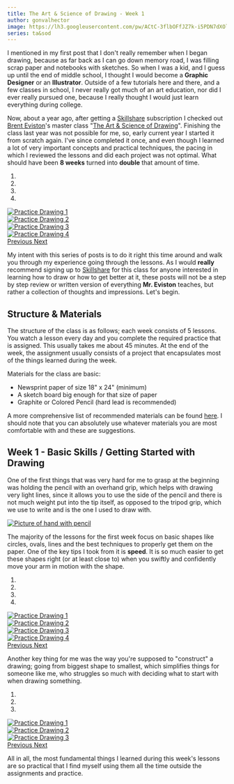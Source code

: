 ```yaml
---
title: The Art & Science of Drawing - Week 1
author: gonvalhector
image: https://lh3.googleusercontent.com/pw/ACtC-3flbOFfJZ7k-i5PDN7dXOl4HGJvoqfDPMJFw8p6uAb3OoPzVDwCQuLjmw5AzES32I1XwNzeE8g3hM4Hc1qM9DsaccEbcfBnq6xK2mv-iULSHDIPrHtj0WutiFfTDaInKgB95VzLKsd5VkEPfjUG-s6N=w1200-h630-no?authuser=0
series: ta&sod
---
```


I mentioned in my first post that I don't really remember when I began drawing, because as far back as I can go down memory road, I was filling scrap paper and notebooks with sketches.
So when I was a kid, and I guess up until the end of middle school, I thought I would become a **Graphic Designer** or an **Illustrator**. Outside of a few tutorials here and there, and a few classes in school, I never really got much of an art education, nor did I ever really pursued one, because I really thought I would just learn everything during college.

Now, about a year ago, after getting a [Skillshare](https://www.skillshare.com/) subscription I checked out [Brent Eviston](http://www.evolveyourart.com/)'s master class "[The Art & Science of Drawing](https://www.skillshare.com/user/artandscienceofdrawing)".
Finishing the class last year was not possible for me, so, early current year I started it from scratch again. I've since completed it once, and even though I learned a lot of very important concepts and practical techniques, the pacing in which I reviewed the lessons and did each project was not optimal. What should have been **8 weeks** turned into **double** that amount of time.


<div id="carousel1" class="carousel slide" data-ride="carousel">
    <ol class="carousel-indicators">
        <li data-target="#carousel1" data-slide-to="0" class="active"></li>
        <li data-target="#carousel1" data-slide-to="1"></li>
        <li data-target="#carousel1" data-slide-to="2"></li>
        <li data-target="#carousel1" data-slide-to="3"></li>
    </ol>
    <div class="carousel-inner">
        <div class="carousel-item active">
            <a href="https://lh3.googleusercontent.com/sIpb0W2S7q8jTZF-Bnu-0HJvnTNOf5uDpo_XzhA2e_3VwcsNdclwgQ3U3qEKzXXKA9x5IYeA9gBHNJucUhkwOHUsIrxkbJUixD1hEYlMggxWyq9fZUj_iDB45ltg9MpgOmWi9rEkTw=w1440"><picture>
                <source media="(min-width: 1920px)" srcset="https://lh3.googleusercontent.com/8Y8jgLfgD5jxylxI0Hp7lZFJgyp0ZS1mEst2zLq2BmDECZBgzNN9C0uQPGBJgI7_ef8lHpqeCF6BNlp_0_EFTzamYyqOZ0Tl_mtT7x4NIYkT2k4fjUeZD5Ho6q6l93_mUdotGmrFVQ=w850">
                <source media="(min-width: 1920px)" srcset="https://lh3.googleusercontent.com/_1ze5-OF8NYdDBhI6olstainl09-JQkv7XqyuF6IzINiUQY4NB79VBSjTdxWPT1JTtpaxlVqRUf4nXWvBc2PrivlS-zJ7lTzjPBXmht3xHqrRwF0pLWYzRksXCSP54gwrB21OoZHgw=w850">
                <source media="(min-width: 1024px)" srcset="https://lh3.googleusercontent.com/8Y8jgLfgD5jxylxI0Hp7lZFJgyp0ZS1mEst2zLq2BmDECZBgzNN9C0uQPGBJgI7_ef8lHpqeCF6BNlp_0_EFTzamYyqOZ0Tl_mtT7x4NIYkT2k4fjUeZD5Ho6q6l93_mUdotGmrFVQ=w711">
                <source media="(min-width: 1024px)" srcset="https://lh3.googleusercontent.com/_1ze5-OF8NYdDBhI6olstainl09-JQkv7XqyuF6IzINiUQY4NB79VBSjTdxWPT1JTtpaxlVqRUf4nXWvBc2PrivlS-zJ7lTzjPBXmht3xHqrRwF0pLWYzRksXCSP54gwrB21OoZHgw=w711">
                <source media="(min-width: 768px)" srcset="https://lh3.googleusercontent.com/8Y8jgLfgD5jxylxI0Hp7lZFJgyp0ZS1mEst2zLq2BmDECZBgzNN9C0uQPGBJgI7_ef8lHpqeCF6BNlp_0_EFTzamYyqOZ0Tl_mtT7x4NIYkT2k4fjUeZD5Ho6q6l93_mUdotGmrFVQ=w533">
                <source media="(min-width: 768px)" srcset="https://lh3.googleusercontent.com/_1ze5-OF8NYdDBhI6olstainl09-JQkv7XqyuF6IzINiUQY4NB79VBSjTdxWPT1JTtpaxlVqRUf4nXWvBc2PrivlS-zJ7lTzjPBXmht3xHqrRwF0pLWYzRksXCSP54gwrB21OoZHgw=w533">
                <source media="(min-width: 600px)" srcset="https://lh3.googleusercontent.com/8Y8jgLfgD5jxylxI0Hp7lZFJgyp0ZS1mEst2zLq2BmDECZBgzNN9C0uQPGBJgI7_ef8lHpqeCF6BNlp_0_EFTzamYyqOZ0Tl_mtT7x4NIYkT2k4fjUeZD5Ho6q6l93_mUdotGmrFVQ=w416">
                <source media="(min-width: 600px)" srcset="https://lh3.googleusercontent.com/_1ze5-OF8NYdDBhI6olstainl09-JQkv7XqyuF6IzINiUQY4NB79VBSjTdxWPT1JTtpaxlVqRUf4nXWvBc2PrivlS-zJ7lTzjPBXmht3xHqrRwF0pLWYzRksXCSP54gwrB21OoZHgw=w416">
                <source media="(min-width: 411px)" srcset="https://lh3.googleusercontent.com/8Y8jgLfgD5jxylxI0Hp7lZFJgyp0ZS1mEst2zLq2BmDECZBgzNN9C0uQPGBJgI7_ef8lHpqeCF6BNlp_0_EFTzamYyqOZ0Tl_mtT7x4NIYkT2k4fjUeZD5Ho6q6l93_mUdotGmrFVQ=w285">
                <source media="(min-width: 411px)" srcset="https://lh3.googleusercontent.com/_1ze5-OF8NYdDBhI6olstainl09-JQkv7XqyuF6IzINiUQY4NB79VBSjTdxWPT1JTtpaxlVqRUf4nXWvBc2PrivlS-zJ7lTzjPBXmht3xHqrRwF0pLWYzRksXCSP54gwrB21OoZHgw=w285">
                <source media="(min-width: 360px)" srcset="https://lh3.googleusercontent.com/8Y8jgLfgD5jxylxI0Hp7lZFJgyp0ZS1mEst2zLq2BmDECZBgzNN9C0uQPGBJgI7_ef8lHpqeCF6BNlp_0_EFTzamYyqOZ0Tl_mtT7x4NIYkT2k4fjUeZD5Ho6q6l93_mUdotGmrFVQ=w250">
                <source media="(min-width: 360px)" srcset="https://lh3.googleusercontent.com/_1ze5-OF8NYdDBhI6olstainl09-JQkv7XqyuF6IzINiUQY4NB79VBSjTdxWPT1JTtpaxlVqRUf4nXWvBc2PrivlS-zJ7lTzjPBXmht3xHqrRwF0pLWYzRksXCSP54gwrB21OoZHgw=w250">
                <source media="(min-width: 240px)" srcset="https://lh3.googleusercontent.com/8Y8jgLfgD5jxylxI0Hp7lZFJgyp0ZS1mEst2zLq2BmDECZBgzNN9C0uQPGBJgI7_ef8lHpqeCF6BNlp_0_EFTzamYyqOZ0Tl_mtT7x4NIYkT2k4fjUeZD5Ho6q6l93_mUdotGmrFVQ=w166">
                <img class="my-3 mx-auto d-block" src="https://lh3.googleusercontent.com/_1ze5-OF8NYdDBhI6olstainl09-JQkv7XqyuF6IzINiUQY4NB79VBSjTdxWPT1JTtpaxlVqRUf4nXWvBc2PrivlS-zJ7lTzjPBXmht3xHqrRwF0pLWYzRksXCSP54gwrB21OoZHgw=w166" alt="Practice Drawing 1">
            </picture></a>
        </div>
        <div class="carousel-item">
            <a href="https://lh3.googleusercontent.com/za8qp7Lx7odGfeyPX61GNGctIfDtYiP2yW_uWSdnChE1K3ZTG2ACDZE3MnEmIuKOXItMcRYQJUCownRy_rfCCvDx7318gsadou0Q9j_6n7rgTfunhTEeCDv7guhCF82LBL7bjjOOIw=w1440"><picture>
                <source media="(min-width: 1920px)" srcset="https://lh3.googleusercontent.com/fdxHhyThmqbc3kiuml9Ds_M5UIdg8LSb7s9S9Y_sWWxcYv5g3jOz44Bx9PHLNFNqi_d66KbQHsXthglJE-yQdDA4d6L6A7cPEWqe_gpu2QOsz8J3fWsmtrMizyy71C5HOF3C_37lgQ=w850">
                <source media="(min-width: 1920px)" srcset="https://lh3.googleusercontent.com/j2buxyo7j3WydE90uvhFDCnbokG1xACSlnfurWKUTxVIeiRpC8WU1JMGLIjmUZYXwRB1hpFpMlCnYK7fLIFsmIEVjbfhO764qyRKmkDjeiZs8LYuNTDK8YB5bb7X_cHoXAcpM89xOA=w850">
                <source media="(min-width: 1024px)" srcset="https://lh3.googleusercontent.com/fdxHhyThmqbc3kiuml9Ds_M5UIdg8LSb7s9S9Y_sWWxcYv5g3jOz44Bx9PHLNFNqi_d66KbQHsXthglJE-yQdDA4d6L6A7cPEWqe_gpu2QOsz8J3fWsmtrMizyy71C5HOF3C_37lgQ=w711">
                <source media="(min-width: 1024px)" srcset="https://lh3.googleusercontent.com/j2buxyo7j3WydE90uvhFDCnbokG1xACSlnfurWKUTxVIeiRpC8WU1JMGLIjmUZYXwRB1hpFpMlCnYK7fLIFsmIEVjbfhO764qyRKmkDjeiZs8LYuNTDK8YB5bb7X_cHoXAcpM89xOA=w711">
                <source media="(min-width: 768px)" srcset="https://lh3.googleusercontent.com/fdxHhyThmqbc3kiuml9Ds_M5UIdg8LSb7s9S9Y_sWWxcYv5g3jOz44Bx9PHLNFNqi_d66KbQHsXthglJE-yQdDA4d6L6A7cPEWqe_gpu2QOsz8J3fWsmtrMizyy71C5HOF3C_37lgQ=w533">
                <source media="(min-width: 768px)" srcset="https://lh3.googleusercontent.com/j2buxyo7j3WydE90uvhFDCnbokG1xACSlnfurWKUTxVIeiRpC8WU1JMGLIjmUZYXwRB1hpFpMlCnYK7fLIFsmIEVjbfhO764qyRKmkDjeiZs8LYuNTDK8YB5bb7X_cHoXAcpM89xOA=w533">
                <source media="(min-width: 600px)" srcset="https://lh3.googleusercontent.com/fdxHhyThmqbc3kiuml9Ds_M5UIdg8LSb7s9S9Y_sWWxcYv5g3jOz44Bx9PHLNFNqi_d66KbQHsXthglJE-yQdDA4d6L6A7cPEWqe_gpu2QOsz8J3fWsmtrMizyy71C5HOF3C_37lgQ=w416">
                <source media="(min-width: 600px)" srcset="https://lh3.googleusercontent.com/j2buxyo7j3WydE90uvhFDCnbokG1xACSlnfurWKUTxVIeiRpC8WU1JMGLIjmUZYXwRB1hpFpMlCnYK7fLIFsmIEVjbfhO764qyRKmkDjeiZs8LYuNTDK8YB5bb7X_cHoXAcpM89xOA=w416">
                <source media="(min-width: 411px)" srcset="https://lh3.googleusercontent.com/fdxHhyThmqbc3kiuml9Ds_M5UIdg8LSb7s9S9Y_sWWxcYv5g3jOz44Bx9PHLNFNqi_d66KbQHsXthglJE-yQdDA4d6L6A7cPEWqe_gpu2QOsz8J3fWsmtrMizyy71C5HOF3C_37lgQ=w285">
                <source media="(min-width: 411px)" srcset="https://lh3.googleusercontent.com/j2buxyo7j3WydE90uvhFDCnbokG1xACSlnfurWKUTxVIeiRpC8WU1JMGLIjmUZYXwRB1hpFpMlCnYK7fLIFsmIEVjbfhO764qyRKmkDjeiZs8LYuNTDK8YB5bb7X_cHoXAcpM89xOA=w285">
                <source media="(min-width: 360px)" srcset="https://lh3.googleusercontent.com/fdxHhyThmqbc3kiuml9Ds_M5UIdg8LSb7s9S9Y_sWWxcYv5g3jOz44Bx9PHLNFNqi_d66KbQHsXthglJE-yQdDA4d6L6A7cPEWqe_gpu2QOsz8J3fWsmtrMizyy71C5HOF3C_37lgQ=w250">
                <source media="(min-width: 360px)" srcset="https://lh3.googleusercontent.com/j2buxyo7j3WydE90uvhFDCnbokG1xACSlnfurWKUTxVIeiRpC8WU1JMGLIjmUZYXwRB1hpFpMlCnYK7fLIFsmIEVjbfhO764qyRKmkDjeiZs8LYuNTDK8YB5bb7X_cHoXAcpM89xOA=w250">
                <source media="(min-width: 240px)" srcset="https://lh3.googleusercontent.com/fdxHhyThmqbc3kiuml9Ds_M5UIdg8LSb7s9S9Y_sWWxcYv5g3jOz44Bx9PHLNFNqi_d66KbQHsXthglJE-yQdDA4d6L6A7cPEWqe_gpu2QOsz8J3fWsmtrMizyy71C5HOF3C_37lgQ=w166">
                <img class="my-3 mx-auto d-block" src="https://lh3.googleusercontent.com/j2buxyo7j3WydE90uvhFDCnbokG1xACSlnfurWKUTxVIeiRpC8WU1JMGLIjmUZYXwRB1hpFpMlCnYK7fLIFsmIEVjbfhO764qyRKmkDjeiZs8LYuNTDK8YB5bb7X_cHoXAcpM89xOA=w166" alt="Practice Drawing 2">
            </picture></a>
        </div>
        <div class="carousel-item">
            <a href="https://lh3.googleusercontent.com/XgSdV2T-uSvkyYwsXtBDklmlgAHLON5yan3-LHJbOgWHrht9ahAj3536pv1eHzFAcrExNehHFLZuLx7zcaY-ov-czXsXA7SQ-69tMK2-rQx8GJpwS8bjAK8USN7ou4VINr3tHJdzJQ=w1440"><picture>
                <source media="(min-width: 1920px)" srcset="https://lh3.googleusercontent.com/BsgD71a8P1uLBLtQbnbXHc0OY08NUWr_e6YhJHUaT_DM-5CKVWC-sR9p2O5snIoEtGR7GoFMn6y57uByjqEVkfuBOn7-n2-OhoAErIuKcIZvRL4LBd-ZT1uzmYQ-X0ay8CKLhpCnUg=w850">
                <source media="(min-width: 1920px)" srcset="https://lh3.googleusercontent.com/XtlRBpk3uZaQc31NNpoxknNNhT5UIDIeNvyRQ9iFFu_mzBkMzch77RFUV_Qkd7bGQxr3OkaG_jTWyzJMIjbfW8AIOshRbXPt-PQYROO2OkV2sijRngJPyhLeYuvICuzaANWMp4nulw=w850">
                <source media="(min-width: 1024px)" srcset="https://lh3.googleusercontent.com/BsgD71a8P1uLBLtQbnbXHc0OY08NUWr_e6YhJHUaT_DM-5CKVWC-sR9p2O5snIoEtGR7GoFMn6y57uByjqEVkfuBOn7-n2-OhoAErIuKcIZvRL4LBd-ZT1uzmYQ-X0ay8CKLhpCnUg=w711">
                <source media="(min-width: 1024px)" srcset="https://lh3.googleusercontent.com/XtlRBpk3uZaQc31NNpoxknNNhT5UIDIeNvyRQ9iFFu_mzBkMzch77RFUV_Qkd7bGQxr3OkaG_jTWyzJMIjbfW8AIOshRbXPt-PQYROO2OkV2sijRngJPyhLeYuvICuzaANWMp4nulw=w711">
                <source media="(min-width: 768px)" srcset="https://lh3.googleusercontent.com/BsgD71a8P1uLBLtQbnbXHc0OY08NUWr_e6YhJHUaT_DM-5CKVWC-sR9p2O5snIoEtGR7GoFMn6y57uByjqEVkfuBOn7-n2-OhoAErIuKcIZvRL4LBd-ZT1uzmYQ-X0ay8CKLhpCnUg=w533">
                <source media="(min-width: 768px)" srcset="https://lh3.googleusercontent.com/XtlRBpk3uZaQc31NNpoxknNNhT5UIDIeNvyRQ9iFFu_mzBkMzch77RFUV_Qkd7bGQxr3OkaG_jTWyzJMIjbfW8AIOshRbXPt-PQYROO2OkV2sijRngJPyhLeYuvICuzaANWMp4nulw=w533">
                <source media="(min-width: 600px)" srcset="https://lh3.googleusercontent.com/BsgD71a8P1uLBLtQbnbXHc0OY08NUWr_e6YhJHUaT_DM-5CKVWC-sR9p2O5snIoEtGR7GoFMn6y57uByjqEVkfuBOn7-n2-OhoAErIuKcIZvRL4LBd-ZT1uzmYQ-X0ay8CKLhpCnUg=w416">
                <source media="(min-width: 600px)" srcset="https://lh3.googleusercontent.com/XtlRBpk3uZaQc31NNpoxknNNhT5UIDIeNvyRQ9iFFu_mzBkMzch77RFUV_Qkd7bGQxr3OkaG_jTWyzJMIjbfW8AIOshRbXPt-PQYROO2OkV2sijRngJPyhLeYuvICuzaANWMp4nulw=w416">
                <source media="(min-width: 411px)" srcset="https://lh3.googleusercontent.com/BsgD71a8P1uLBLtQbnbXHc0OY08NUWr_e6YhJHUaT_DM-5CKVWC-sR9p2O5snIoEtGR7GoFMn6y57uByjqEVkfuBOn7-n2-OhoAErIuKcIZvRL4LBd-ZT1uzmYQ-X0ay8CKLhpCnUg=w285">
                <source media="(min-width: 411px)" srcset="https://lh3.googleusercontent.com/XtlRBpk3uZaQc31NNpoxknNNhT5UIDIeNvyRQ9iFFu_mzBkMzch77RFUV_Qkd7bGQxr3OkaG_jTWyzJMIjbfW8AIOshRbXPt-PQYROO2OkV2sijRngJPyhLeYuvICuzaANWMp4nulw=w285">
                <source media="(min-width: 360px)" srcset="https://lh3.googleusercontent.com/BsgD71a8P1uLBLtQbnbXHc0OY08NUWr_e6YhJHUaT_DM-5CKVWC-sR9p2O5snIoEtGR7GoFMn6y57uByjqEVkfuBOn7-n2-OhoAErIuKcIZvRL4LBd-ZT1uzmYQ-X0ay8CKLhpCnUg=w250">
                <source media="(min-width: 360px)" srcset="https://lh3.googleusercontent.com/XtlRBpk3uZaQc31NNpoxknNNhT5UIDIeNvyRQ9iFFu_mzBkMzch77RFUV_Qkd7bGQxr3OkaG_jTWyzJMIjbfW8AIOshRbXPt-PQYROO2OkV2sijRngJPyhLeYuvICuzaANWMp4nulw=w250">
                <source media="(min-width: 240px)" srcset="https://lh3.googleusercontent.com/BsgD71a8P1uLBLtQbnbXHc0OY08NUWr_e6YhJHUaT_DM-5CKVWC-sR9p2O5snIoEtGR7GoFMn6y57uByjqEVkfuBOn7-n2-OhoAErIuKcIZvRL4LBd-ZT1uzmYQ-X0ay8CKLhpCnUg=w166">
                <img class="my-3 mx-auto d-block" src="https://lh3.googleusercontent.com/XtlRBpk3uZaQc31NNpoxknNNhT5UIDIeNvyRQ9iFFu_mzBkMzch77RFUV_Qkd7bGQxr3OkaG_jTWyzJMIjbfW8AIOshRbXPt-PQYROO2OkV2sijRngJPyhLeYuvICuzaANWMp4nulw=w166" alt="Practice Drawing 3">
            </picture></a>
        </div>
        <div class="carousel-item">
            <a href="https://lh3.googleusercontent.com/37k-WrepivOJKs4NqsdcjU4zBysDvMfSWq8PhpsncuFLQ-RSOdlaL6_tywWCNdehoH4K2_SopXTgMB2Su5U_Jk1RvVY12prgc_gGJXkzlMi2xyn6sFT5mWAMX6ndbO5LCNsQxvdEsA=w1440"><picture>
                <source media="(min-width: 1920px)" srcset="https://lh3.googleusercontent.com/iR0Uk3M5qyymY9xvDFl8Fq0-SDAFjL4jXH1r5nipaOWO4lemKFP1EGV4q7vXwES3PtjY2q-SuGrVMDGhjhqwksXtEhC5fpdIjKUqLzhlBrye9HEiR8CJj6b_CKrThP7057i-rbkQGw=w850">
                <source media="(min-width: 1920px)" srcset="https://lh3.googleusercontent.com/o_Hv42GqrgO_RCoh4bgDme7OZ1ji40CmksGLad1wxKmf4Dv8XKqtK9M8eY6H7UsJpL425YfzjaK0tqdMDRyOtDujkl2ppDiPNmv_76U34xTK-6zkdZEAflZ8w7e94w7GiewK9QLikA=w850">
                <source media="(min-width: 1024px)" srcset="https://lh3.googleusercontent.com/iR0Uk3M5qyymY9xvDFl8Fq0-SDAFjL4jXH1r5nipaOWO4lemKFP1EGV4q7vXwES3PtjY2q-SuGrVMDGhjhqwksXtEhC5fpdIjKUqLzhlBrye9HEiR8CJj6b_CKrThP7057i-rbkQGw=w711">
                <source media="(min-width: 1024px)" srcset="https://lh3.googleusercontent.com/o_Hv42GqrgO_RCoh4bgDme7OZ1ji40CmksGLad1wxKmf4Dv8XKqtK9M8eY6H7UsJpL425YfzjaK0tqdMDRyOtDujkl2ppDiPNmv_76U34xTK-6zkdZEAflZ8w7e94w7GiewK9QLikA=w711">
                <source media="(min-width: 768px)" srcset="https://lh3.googleusercontent.com/iR0Uk3M5qyymY9xvDFl8Fq0-SDAFjL4jXH1r5nipaOWO4lemKFP1EGV4q7vXwES3PtjY2q-SuGrVMDGhjhqwksXtEhC5fpdIjKUqLzhlBrye9HEiR8CJj6b_CKrThP7057i-rbkQGw=w533">
                <source media="(min-width: 768px)" srcset="https://lh3.googleusercontent.com/o_Hv42GqrgO_RCoh4bgDme7OZ1ji40CmksGLad1wxKmf4Dv8XKqtK9M8eY6H7UsJpL425YfzjaK0tqdMDRyOtDujkl2ppDiPNmv_76U34xTK-6zkdZEAflZ8w7e94w7GiewK9QLikA=w533">
                <source media="(min-width: 600px)" srcset="https://lh3.googleusercontent.com/iR0Uk3M5qyymY9xvDFl8Fq0-SDAFjL4jXH1r5nipaOWO4lemKFP1EGV4q7vXwES3PtjY2q-SuGrVMDGhjhqwksXtEhC5fpdIjKUqLzhlBrye9HEiR8CJj6b_CKrThP7057i-rbkQGw=w416">
                <source media="(min-width: 600px)" srcset="https://lh3.googleusercontent.com/o_Hv42GqrgO_RCoh4bgDme7OZ1ji40CmksGLad1wxKmf4Dv8XKqtK9M8eY6H7UsJpL425YfzjaK0tqdMDRyOtDujkl2ppDiPNmv_76U34xTK-6zkdZEAflZ8w7e94w7GiewK9QLikA=w416">
                <source media="(min-width: 411px)" srcset="https://lh3.googleusercontent.com/iR0Uk3M5qyymY9xvDFl8Fq0-SDAFjL4jXH1r5nipaOWO4lemKFP1EGV4q7vXwES3PtjY2q-SuGrVMDGhjhqwksXtEhC5fpdIjKUqLzhlBrye9HEiR8CJj6b_CKrThP7057i-rbkQGw=w285">
                <source media="(min-width: 411px)" srcset="https://lh3.googleusercontent.com/o_Hv42GqrgO_RCoh4bgDme7OZ1ji40CmksGLad1wxKmf4Dv8XKqtK9M8eY6H7UsJpL425YfzjaK0tqdMDRyOtDujkl2ppDiPNmv_76U34xTK-6zkdZEAflZ8w7e94w7GiewK9QLikA=w285">
                <source media="(min-width: 360px)" srcset="https://lh3.googleusercontent.com/iR0Uk3M5qyymY9xvDFl8Fq0-SDAFjL4jXH1r5nipaOWO4lemKFP1EGV4q7vXwES3PtjY2q-SuGrVMDGhjhqwksXtEhC5fpdIjKUqLzhlBrye9HEiR8CJj6b_CKrThP7057i-rbkQGw=w250">
                <source media="(min-width: 360px)" srcset="https://lh3.googleusercontent.com/o_Hv42GqrgO_RCoh4bgDme7OZ1ji40CmksGLad1wxKmf4Dv8XKqtK9M8eY6H7UsJpL425YfzjaK0tqdMDRyOtDujkl2ppDiPNmv_76U34xTK-6zkdZEAflZ8w7e94w7GiewK9QLikA=w250">
                <source media="(min-width: 240px)" srcset="https://lh3.googleusercontent.com/iR0Uk3M5qyymY9xvDFl8Fq0-SDAFjL4jXH1r5nipaOWO4lemKFP1EGV4q7vXwES3PtjY2q-SuGrVMDGhjhqwksXtEhC5fpdIjKUqLzhlBrye9HEiR8CJj6b_CKrThP7057i-rbkQGw=w166">
                <img class="my-3 mx-auto d-block" src="https://lh3.googleusercontent.com/o_Hv42GqrgO_RCoh4bgDme7OZ1ji40CmksGLad1wxKmf4Dv8XKqtK9M8eY6H7UsJpL425YfzjaK0tqdMDRyOtDujkl2ppDiPNmv_76U34xTK-6zkdZEAflZ8w7e94w7GiewK9QLikA=w166" alt="Practice Drawing 4">
            </picture></a>
        </div>
    </div>
    <a class="carousel-control-prev" href="#carousel1" role="button" data-slide="prev">
        <span class="carousel-control-prev-icon" aria-hidden="true"></span>
        <span class="sr-only">Previous</span>
    </a>
    <a class="carousel-control-next" href="#carousel1" role="button" data-slide="next">
        <span class="carousel-control-next-icon" aria-hidden="true"></span>
        <span class="sr-only">Next</span>
    </a>
</div>


My intent with this series of posts is to do it right this time around and walk you through my experience going through the lessons.
As I would **really** recommend signing up to [Skillshare](https://www.skillshare.com/) for this class for anyone interested in learning how to draw or how to get better at it, these posts will not be a step by step review or written version of everything **Mr. Eviston** teaches, but rather a collection of thoughts and impressions.
Let's begin.

## Structure & Materials

The structure of the class is as follows; each week consists of 5 lessons. You watch a lesson every day and you complete the required practice that is assigned.
This usually takes me about 45 minutes. At the end of the week, the assignment usually consists of a project that encapsulates most of the things learned during the week.

Materials for the class are basic:

- Newsprint paper of size 18" x 24" (minimum)
- A sketch board big enough for that size of paper
- Graphite or Colored Pencil (hard lead is recommended)

A more comprehensive list of recommended materials can be found [here](https://www.evolveyourart.com/resources). I should note that you can absolutely use whatever materials you are most comfortable with and these are suggestions.

## Week 1 - Basic Skills / Getting Started with Drawing

One of the first things that was very hard for me to grasp at the beginning was holding the pencil with an overhand grip, which helps with drawing very light lines, since it allows you to use the side of the pencil and there is not much weight put into the tip itself, as opposed to the tripod grip, which we use to write and is the one I used to draw with.


<a href="https://lh3.googleusercontent.com/nO8iP-5S2akrrE_K4rNscuHZ4kba6hlYr4QxduE0h_BvoOhgeRDmXK9KvIuFK7qRvXVrXKmAczpuFJJ7gWz-PNizQCaDyF9DQTs7o4u9qMLG04zMh80sE0qkJqj1AHxPJEp86hNlQg=w1080-h1440"><picture>
    <source media="(min-width: 1920px)" srcset="https://lh3.googleusercontent.com/KFUs6C8-UOSp3tV8cY4EYihU_xjDlmVHOnNxhmkIGTsW7rNtZiwqQt2qRQA280z2_2fF9MUrFFIxp1YQ8wRMzOOMsJuJfl6MGk-1wQ_I7hm1air7sbqblE7bzi7DBTYRhYI8pYbD9Q=w850">
    <source media="(min-width: 1920px)" srcset="https://lh3.googleusercontent.com/N7Ub5qnchBstrPsMG2hT4XReOGUDm0I-Zfdoo_9ZnB-cig7tbKOwEpiYqV41QSnqdp7cIHnbovJ6G0nvRlU9A-_P3OkRXE8lv_CV7yHFQHv7Arq92ClKdvqA7043UwkPOX0HVa5uYA=w850">
    <source media="(min-width: 1024px)" srcset="https://lh3.googleusercontent.com/KFUs6C8-UOSp3tV8cY4EYihU_xjDlmVHOnNxhmkIGTsW7rNtZiwqQt2qRQA280z2_2fF9MUrFFIxp1YQ8wRMzOOMsJuJfl6MGk-1wQ_I7hm1air7sbqblE7bzi7DBTYRhYI8pYbD9Q=w711">
    <source media="(min-width: 1024px)" srcset="https://lh3.googleusercontent.com/N7Ub5qnchBstrPsMG2hT4XReOGUDm0I-Zfdoo_9ZnB-cig7tbKOwEpiYqV41QSnqdp7cIHnbovJ6G0nvRlU9A-_P3OkRXE8lv_CV7yHFQHv7Arq92ClKdvqA7043UwkPOX0HVa5uYA=w711">
    <source media="(min-width: 768px)" srcset="https://lh3.googleusercontent.com/KFUs6C8-UOSp3tV8cY4EYihU_xjDlmVHOnNxhmkIGTsW7rNtZiwqQt2qRQA280z2_2fF9MUrFFIxp1YQ8wRMzOOMsJuJfl6MGk-1wQ_I7hm1air7sbqblE7bzi7DBTYRhYI8pYbD9Q=w533">
    <source media="(min-width: 768px)" srcset="https://lh3.googleusercontent.com/N7Ub5qnchBstrPsMG2hT4XReOGUDm0I-Zfdoo_9ZnB-cig7tbKOwEpiYqV41QSnqdp7cIHnbovJ6G0nvRlU9A-_P3OkRXE8lv_CV7yHFQHv7Arq92ClKdvqA7043UwkPOX0HVa5uYA=w533">
    <source media="(min-width: 600px)" srcset="https://lh3.googleusercontent.com/KFUs6C8-UOSp3tV8cY4EYihU_xjDlmVHOnNxhmkIGTsW7rNtZiwqQt2qRQA280z2_2fF9MUrFFIxp1YQ8wRMzOOMsJuJfl6MGk-1wQ_I7hm1air7sbqblE7bzi7DBTYRhYI8pYbD9Q=w416">
    <source media="(min-width: 600px)" srcset="https://lh3.googleusercontent.com/N7Ub5qnchBstrPsMG2hT4XReOGUDm0I-Zfdoo_9ZnB-cig7tbKOwEpiYqV41QSnqdp7cIHnbovJ6G0nvRlU9A-_P3OkRXE8lv_CV7yHFQHv7Arq92ClKdvqA7043UwkPOX0HVa5uYA=w416">
    <source media="(min-width: 411px)" srcset="https://lh3.googleusercontent.com/KFUs6C8-UOSp3tV8cY4EYihU_xjDlmVHOnNxhmkIGTsW7rNtZiwqQt2qRQA280z2_2fF9MUrFFIxp1YQ8wRMzOOMsJuJfl6MGk-1wQ_I7hm1air7sbqblE7bzi7DBTYRhYI8pYbD9Q=w285">
    <source media="(min-width: 411px)" srcset="https://lh3.googleusercontent.com/N7Ub5qnchBstrPsMG2hT4XReOGUDm0I-Zfdoo_9ZnB-cig7tbKOwEpiYqV41QSnqdp7cIHnbovJ6G0nvRlU9A-_P3OkRXE8lv_CV7yHFQHv7Arq92ClKdvqA7043UwkPOX0HVa5uYA=w285">
    <source media="(min-width: 360px)" srcset="https://lh3.googleusercontent.com/KFUs6C8-UOSp3tV8cY4EYihU_xjDlmVHOnNxhmkIGTsW7rNtZiwqQt2qRQA280z2_2fF9MUrFFIxp1YQ8wRMzOOMsJuJfl6MGk-1wQ_I7hm1air7sbqblE7bzi7DBTYRhYI8pYbD9Q=w250">
    <source media="(min-width: 360px)" srcset="https://lh3.googleusercontent.com/N7Ub5qnchBstrPsMG2hT4XReOGUDm0I-Zfdoo_9ZnB-cig7tbKOwEpiYqV41QSnqdp7cIHnbovJ6G0nvRlU9A-_P3OkRXE8lv_CV7yHFQHv7Arq92ClKdvqA7043UwkPOX0HVa5uYA=w250">
    <source media="(min-width: 240px)" srcset="https://lh3.googleusercontent.com/KFUs6C8-UOSp3tV8cY4EYihU_xjDlmVHOnNxhmkIGTsW7rNtZiwqQt2qRQA280z2_2fF9MUrFFIxp1YQ8wRMzOOMsJuJfl6MGk-1wQ_I7hm1air7sbqblE7bzi7DBTYRhYI8pYbD9Q=w166">
    <img class="my-3 mx-auto d-block" src="https://lh3.googleusercontent.com/N7Ub5qnchBstrPsMG2hT4XReOGUDm0I-Zfdoo_9ZnB-cig7tbKOwEpiYqV41QSnqdp7cIHnbovJ6G0nvRlU9A-_P3OkRXE8lv_CV7yHFQHv7Arq92ClKdvqA7043UwkPOX0HVa5uYA" alt="Picture of hand with pencil" title="Overhand Grip">
</picture></a>


The majority of the lessons for the first week focus on basic shapes like circles, ovals, lines and the best techniques to properly get them on the paper. One of the key tips I took from it is **speed**. It is so much easier to get these shapes right (or at least close to) when you swiftly and confidently move your arm in motion with the shape.


<div id="carousel2" class="carousel slide" data-ride="carousel">
    <ol class="carousel-indicators">
        <li data-target="#carousel2" data-slide-to="0" class="active"></li>
        <li data-target="#carousel2" data-slide-to="1"></li>
        <li data-target="#carousel2" data-slide-to="2"></li>
        <li data-target="#carousel2" data-slide-to="3"></li>
    </ol>
    <div class="carousel-inner">
        <div class="carousel-item active">
            <a href="https://lh3.googleusercontent.com/EQIZKQXRExVINzKi0uiea57F9PbrsIVrDkWdS3A_QNykzeGNk21bOJhzwfZjS1UoD4ASOQZfnpmUhUV6IT6_TLU5sgRzHXMENMruZBQ6WS8XIoT_-OWqnOTa4gJQRQuTyLFUVvrSoA=w1440"><picture>
                <source media="(min-width: 1920px)" srcset="https://lh3.googleusercontent.com/_0OoChmyxThQze9S_EDDnlqJcd3ueLZEwtV3g0llXk1NK0d21YTrWCcWimXuCIXd4IrXRHZIxtGKPND2cvastzRNTjCXKjtXvAFp724gnY0M5IA77QYGh5TxgfqaTWTaaYvSYBzifw=w850">
                <source media="(min-width: 1920px)" srcset="https://lh3.googleusercontent.com/kSgDWZdTUxuTrU27Nb0qLC59R1ZVKaca_CgM5sRaQR-1R4hdpCnJnqy5DB0tneY9J5_G3eLw5sDIqWBh6shJ5cVeWiWXNYGctLN_QhC6gxFfG3v1dJaJoLVme71xPLc1_MOwUUX5UQ=w850">
                <source media="(min-width: 1024px)" srcset="https://lh3.googleusercontent.com/_0OoChmyxThQze9S_EDDnlqJcd3ueLZEwtV3g0llXk1NK0d21YTrWCcWimXuCIXd4IrXRHZIxtGKPND2cvastzRNTjCXKjtXvAFp724gnY0M5IA77QYGh5TxgfqaTWTaaYvSYBzifw=w711">
                <source media="(min-width: 1024px)" srcset="https://lh3.googleusercontent.com/kSgDWZdTUxuTrU27Nb0qLC59R1ZVKaca_CgM5sRaQR-1R4hdpCnJnqy5DB0tneY9J5_G3eLw5sDIqWBh6shJ5cVeWiWXNYGctLN_QhC6gxFfG3v1dJaJoLVme71xPLc1_MOwUUX5UQ=w711">
                <source media="(min-width: 768px)" srcset="https://lh3.googleusercontent.com/_0OoChmyxThQze9S_EDDnlqJcd3ueLZEwtV3g0llXk1NK0d21YTrWCcWimXuCIXd4IrXRHZIxtGKPND2cvastzRNTjCXKjtXvAFp724gnY0M5IA77QYGh5TxgfqaTWTaaYvSYBzifw=w533">
                <source media="(min-width: 768px)" srcset="https://lh3.googleusercontent.com/kSgDWZdTUxuTrU27Nb0qLC59R1ZVKaca_CgM5sRaQR-1R4hdpCnJnqy5DB0tneY9J5_G3eLw5sDIqWBh6shJ5cVeWiWXNYGctLN_QhC6gxFfG3v1dJaJoLVme71xPLc1_MOwUUX5UQ=w533">
                <source media="(min-width: 600px)" srcset="https://lh3.googleusercontent.com/_0OoChmyxThQze9S_EDDnlqJcd3ueLZEwtV3g0llXk1NK0d21YTrWCcWimXuCIXd4IrXRHZIxtGKPND2cvastzRNTjCXKjtXvAFp724gnY0M5IA77QYGh5TxgfqaTWTaaYvSYBzifw=w416">
                <source media="(min-width: 600px)" srcset="https://lh3.googleusercontent.com/kSgDWZdTUxuTrU27Nb0qLC59R1ZVKaca_CgM5sRaQR-1R4hdpCnJnqy5DB0tneY9J5_G3eLw5sDIqWBh6shJ5cVeWiWXNYGctLN_QhC6gxFfG3v1dJaJoLVme71xPLc1_MOwUUX5UQ=w416">
                <source media="(min-width: 411px)" srcset="https://lh3.googleusercontent.com/_0OoChmyxThQze9S_EDDnlqJcd3ueLZEwtV3g0llXk1NK0d21YTrWCcWimXuCIXd4IrXRHZIxtGKPND2cvastzRNTjCXKjtXvAFp724gnY0M5IA77QYGh5TxgfqaTWTaaYvSYBzifw=w285">
                <source media="(min-width: 411px)" srcset="https://lh3.googleusercontent.com/kSgDWZdTUxuTrU27Nb0qLC59R1ZVKaca_CgM5sRaQR-1R4hdpCnJnqy5DB0tneY9J5_G3eLw5sDIqWBh6shJ5cVeWiWXNYGctLN_QhC6gxFfG3v1dJaJoLVme71xPLc1_MOwUUX5UQ=w285">
                <source media="(min-width: 360px)" srcset="https://lh3.googleusercontent.com/_0OoChmyxThQze9S_EDDnlqJcd3ueLZEwtV3g0llXk1NK0d21YTrWCcWimXuCIXd4IrXRHZIxtGKPND2cvastzRNTjCXKjtXvAFp724gnY0M5IA77QYGh5TxgfqaTWTaaYvSYBzifw=w250">
                <source media="(min-width: 360px)" srcset="https://lh3.googleusercontent.com/kSgDWZdTUxuTrU27Nb0qLC59R1ZVKaca_CgM5sRaQR-1R4hdpCnJnqy5DB0tneY9J5_G3eLw5sDIqWBh6shJ5cVeWiWXNYGctLN_QhC6gxFfG3v1dJaJoLVme71xPLc1_MOwUUX5UQ=w250">
                <source media="(min-width: 240px)" srcset="https://lh3.googleusercontent.com/_0OoChmyxThQze9S_EDDnlqJcd3ueLZEwtV3g0llXk1NK0d21YTrWCcWimXuCIXd4IrXRHZIxtGKPND2cvastzRNTjCXKjtXvAFp724gnY0M5IA77QYGh5TxgfqaTWTaaYvSYBzifw=w166">
                <img class="my-3 mx-auto d-block" src="https://lh3.googleusercontent.com/kSgDWZdTUxuTrU27Nb0qLC59R1ZVKaca_CgM5sRaQR-1R4hdpCnJnqy5DB0tneY9J5_G3eLw5sDIqWBh6shJ5cVeWiWXNYGctLN_QhC6gxFfG3v1dJaJoLVme71xPLc1_MOwUUX5UQ=w166" alt="Practice Drawing 1">
            </picture></a>
        </div>
        <div class="carousel-item">
            <a href="https://lh3.googleusercontent.com/J0LjDmbqDRtocnPb8-tjRdFOMzuQv1U2yu6eEnHCPrD9NiAB4wxd_8FYvG6T-0pAuTAa0McVuf-xA0RwDMHbTO8rpBLKvx9YcWQBDBrm-AkjxxRuK83Dq-h6D98-OPy-1PgLkyGhBA=w1440"><picture>
                <source media="(min-width: 1920px)" srcset="https://lh3.googleusercontent.com/zjeV7Xf4TWYoK99wmwZAQ2vDIQGy2miwl0eLgadlkzA2-Y-d-e5Uinc9OdzFKTdVqjWtq0H3qqoYvRcFsLOFoq1aPYnf3yRPm2J6AGI8jsQ9MvbtX2Cir1g6IC5g5oBNeGEtafHsFQ=w850">
                <source media="(min-width: 1920px)" srcset="https://lh3.googleusercontent.com/u8lUkZsOi1EsgicnLEMHHdSJDWxJZ7tFXBlpyQwFVGhjk5X1mIBKprXnbbeERn-cUYcP0Ayns89_hSxVIgP2C-dds2FqS9chkCR56BlXMS97mknrGDAXa2u1iL6yJRS8wQlEo1wuCw=w850">
                <source media="(min-width: 1024px)" srcset="https://lh3.googleusercontent.com/zjeV7Xf4TWYoK99wmwZAQ2vDIQGy2miwl0eLgadlkzA2-Y-d-e5Uinc9OdzFKTdVqjWtq0H3qqoYvRcFsLOFoq1aPYnf3yRPm2J6AGI8jsQ9MvbtX2Cir1g6IC5g5oBNeGEtafHsFQ=w711">
                <source media="(min-width: 1024px)" srcset="https://lh3.googleusercontent.com/u8lUkZsOi1EsgicnLEMHHdSJDWxJZ7tFXBlpyQwFVGhjk5X1mIBKprXnbbeERn-cUYcP0Ayns89_hSxVIgP2C-dds2FqS9chkCR56BlXMS97mknrGDAXa2u1iL6yJRS8wQlEo1wuCw=w711">
                <source media="(min-width: 768px)" srcset="https://lh3.googleusercontent.com/zjeV7Xf4TWYoK99wmwZAQ2vDIQGy2miwl0eLgadlkzA2-Y-d-e5Uinc9OdzFKTdVqjWtq0H3qqoYvRcFsLOFoq1aPYnf3yRPm2J6AGI8jsQ9MvbtX2Cir1g6IC5g5oBNeGEtafHsFQ=w533">
                <source media="(min-width: 768px)" srcset="https://lh3.googleusercontent.com/u8lUkZsOi1EsgicnLEMHHdSJDWxJZ7tFXBlpyQwFVGhjk5X1mIBKprXnbbeERn-cUYcP0Ayns89_hSxVIgP2C-dds2FqS9chkCR56BlXMS97mknrGDAXa2u1iL6yJRS8wQlEo1wuCw=w533">
                <source media="(min-width: 600px)" srcset="https://lh3.googleusercontent.com/zjeV7Xf4TWYoK99wmwZAQ2vDIQGy2miwl0eLgadlkzA2-Y-d-e5Uinc9OdzFKTdVqjWtq0H3qqoYvRcFsLOFoq1aPYnf3yRPm2J6AGI8jsQ9MvbtX2Cir1g6IC5g5oBNeGEtafHsFQ=w416">
                <source media="(min-width: 600px)" srcset="https://lh3.googleusercontent.com/u8lUkZsOi1EsgicnLEMHHdSJDWxJZ7tFXBlpyQwFVGhjk5X1mIBKprXnbbeERn-cUYcP0Ayns89_hSxVIgP2C-dds2FqS9chkCR56BlXMS97mknrGDAXa2u1iL6yJRS8wQlEo1wuCw=w416">
                <source media="(min-width: 411px)" srcset="https://lh3.googleusercontent.com/zjeV7Xf4TWYoK99wmwZAQ2vDIQGy2miwl0eLgadlkzA2-Y-d-e5Uinc9OdzFKTdVqjWtq0H3qqoYvRcFsLOFoq1aPYnf3yRPm2J6AGI8jsQ9MvbtX2Cir1g6IC5g5oBNeGEtafHsFQ=w285">
                <source media="(min-width: 411px)" srcset="https://lh3.googleusercontent.com/u8lUkZsOi1EsgicnLEMHHdSJDWxJZ7tFXBlpyQwFVGhjk5X1mIBKprXnbbeERn-cUYcP0Ayns89_hSxVIgP2C-dds2FqS9chkCR56BlXMS97mknrGDAXa2u1iL6yJRS8wQlEo1wuCw=w285">
                <source media="(min-width: 360px)" srcset="https://lh3.googleusercontent.com/zjeV7Xf4TWYoK99wmwZAQ2vDIQGy2miwl0eLgadlkzA2-Y-d-e5Uinc9OdzFKTdVqjWtq0H3qqoYvRcFsLOFoq1aPYnf3yRPm2J6AGI8jsQ9MvbtX2Cir1g6IC5g5oBNeGEtafHsFQ=w250">
                <source media="(min-width: 360px)" srcset="https://lh3.googleusercontent.com/u8lUkZsOi1EsgicnLEMHHdSJDWxJZ7tFXBlpyQwFVGhjk5X1mIBKprXnbbeERn-cUYcP0Ayns89_hSxVIgP2C-dds2FqS9chkCR56BlXMS97mknrGDAXa2u1iL6yJRS8wQlEo1wuCw=w250">
                <source media="(min-width: 240px)" srcset="https://lh3.googleusercontent.com/zjeV7Xf4TWYoK99wmwZAQ2vDIQGy2miwl0eLgadlkzA2-Y-d-e5Uinc9OdzFKTdVqjWtq0H3qqoYvRcFsLOFoq1aPYnf3yRPm2J6AGI8jsQ9MvbtX2Cir1g6IC5g5oBNeGEtafHsFQ=w166">
                <img class="my-3 mx-auto d-block" src="https://lh3.googleusercontent.com/u8lUkZsOi1EsgicnLEMHHdSJDWxJZ7tFXBlpyQwFVGhjk5X1mIBKprXnbbeERn-cUYcP0Ayns89_hSxVIgP2C-dds2FqS9chkCR56BlXMS97mknrGDAXa2u1iL6yJRS8wQlEo1wuCw=w166" alt="Practice Drawing 2">
            </picture></a>
        </div>
        <div class="carousel-item">
            <a href="https://lh3.googleusercontent.com/CBWbNvCRZ3Bc6oc9dTB9yEaava8UbAfSjEMwtjJMPE-YByVFsT0zzwOo929EuHxxQ9jEn9OpmYhONujKQUZMZHwjhHtA55BlDGdh8YQ4JDFr8RN7ylpcY1ie3tytxN0bXlyg8nCbKw=w1440"><picture>
                <source media="(min-width: 1920px)" srcset="https://lh3.googleusercontent.com/aD_iWidgbawKZ6m6VH519lymlfTCKX_FB7jnzRNVqecZ7g72I-6hha0umfd3fwtoxeKQVYH5Kgr8Ty-AELl8ZCXWECWNxc42J8K2ZJbEt32gQoUOs-P7WeE2q7SmHRD1YYzyydwiLw=w850">
                <source media="(min-width: 1920px)" srcset="https://lh3.googleusercontent.com/jFJm8RbiHaqREFEfuGHd4XZ9kSIyXI8Y5u8_YbvwOzhToTlDk-D0AArApOeRH0_mZEIqlGOHPa0uSwFjcXYejnoorTe-OFrV2XF00XAm45Do_td50vgVXSeEVdXpQZmp5iaO4_-EEg=w850">
                <source media="(min-width: 1024px)" srcset="https://lh3.googleusercontent.com/aD_iWidgbawKZ6m6VH519lymlfTCKX_FB7jnzRNVqecZ7g72I-6hha0umfd3fwtoxeKQVYH5Kgr8Ty-AELl8ZCXWECWNxc42J8K2ZJbEt32gQoUOs-P7WeE2q7SmHRD1YYzyydwiLw=w711">
                <source media="(min-width: 1024px)" srcset="https://lh3.googleusercontent.com/jFJm8RbiHaqREFEfuGHd4XZ9kSIyXI8Y5u8_YbvwOzhToTlDk-D0AArApOeRH0_mZEIqlGOHPa0uSwFjcXYejnoorTe-OFrV2XF00XAm45Do_td50vgVXSeEVdXpQZmp5iaO4_-EEg=w711">
                <source media="(min-width: 768px)" srcset="https://lh3.googleusercontent.com/aD_iWidgbawKZ6m6VH519lymlfTCKX_FB7jnzRNVqecZ7g72I-6hha0umfd3fwtoxeKQVYH5Kgr8Ty-AELl8ZCXWECWNxc42J8K2ZJbEt32gQoUOs-P7WeE2q7SmHRD1YYzyydwiLw=w533">
                <source media="(min-width: 768px)" srcset="https://lh3.googleusercontent.com/jFJm8RbiHaqREFEfuGHd4XZ9kSIyXI8Y5u8_YbvwOzhToTlDk-D0AArApOeRH0_mZEIqlGOHPa0uSwFjcXYejnoorTe-OFrV2XF00XAm45Do_td50vgVXSeEVdXpQZmp5iaO4_-EEg=w533">
                <source media="(min-width: 600px)" srcset="https://lh3.googleusercontent.com/aD_iWidgbawKZ6m6VH519lymlfTCKX_FB7jnzRNVqecZ7g72I-6hha0umfd3fwtoxeKQVYH5Kgr8Ty-AELl8ZCXWECWNxc42J8K2ZJbEt32gQoUOs-P7WeE2q7SmHRD1YYzyydwiLw=w416">
                <source media="(min-width: 600px)" srcset="https://lh3.googleusercontent.com/jFJm8RbiHaqREFEfuGHd4XZ9kSIyXI8Y5u8_YbvwOzhToTlDk-D0AArApOeRH0_mZEIqlGOHPa0uSwFjcXYejnoorTe-OFrV2XF00XAm45Do_td50vgVXSeEVdXpQZmp5iaO4_-EEg=w416">
                <source media="(min-width: 411px)" srcset="https://lh3.googleusercontent.com/aD_iWidgbawKZ6m6VH519lymlfTCKX_FB7jnzRNVqecZ7g72I-6hha0umfd3fwtoxeKQVYH5Kgr8Ty-AELl8ZCXWECWNxc42J8K2ZJbEt32gQoUOs-P7WeE2q7SmHRD1YYzyydwiLw=w285">
                <source media="(min-width: 411px)" srcset="https://lh3.googleusercontent.com/jFJm8RbiHaqREFEfuGHd4XZ9kSIyXI8Y5u8_YbvwOzhToTlDk-D0AArApOeRH0_mZEIqlGOHPa0uSwFjcXYejnoorTe-OFrV2XF00XAm45Do_td50vgVXSeEVdXpQZmp5iaO4_-EEg=w285">
                <source media="(min-width: 360px)" srcset="https://lh3.googleusercontent.com/aD_iWidgbawKZ6m6VH519lymlfTCKX_FB7jnzRNVqecZ7g72I-6hha0umfd3fwtoxeKQVYH5Kgr8Ty-AELl8ZCXWECWNxc42J8K2ZJbEt32gQoUOs-P7WeE2q7SmHRD1YYzyydwiLw=w250">
                <source media="(min-width: 360px)" srcset="https://lh3.googleusercontent.com/jFJm8RbiHaqREFEfuGHd4XZ9kSIyXI8Y5u8_YbvwOzhToTlDk-D0AArApOeRH0_mZEIqlGOHPa0uSwFjcXYejnoorTe-OFrV2XF00XAm45Do_td50vgVXSeEVdXpQZmp5iaO4_-EEg=w250">
                <source media="(min-width: 240px)" srcset="https://lh3.googleusercontent.com/aD_iWidgbawKZ6m6VH519lymlfTCKX_FB7jnzRNVqecZ7g72I-6hha0umfd3fwtoxeKQVYH5Kgr8Ty-AELl8ZCXWECWNxc42J8K2ZJbEt32gQoUOs-P7WeE2q7SmHRD1YYzyydwiLw=w166">
                <img class="my-3 mx-auto d-block" src="w166" alt="Practice Drawing 3">
            </picture></a>
        </div>
        <div class="carousel-item">
            <a href="https://lh3.googleusercontent.com/-jrzgorvvGYUw4PnTOxUPq05rjCegDRvn2p7keKn_2YoWhpFZ0xZcOJoVDtzPcAYhKOKanuAmLinpGBQjIeZNLzk4qxA9Ves5u-84re7jCPOCtZBUnvAX5sfsQ76MB0WujkteMuzbw=w1440"><picture>
                <source media="(min-width: 1920px)" srcset="https://lh3.googleusercontent.com/cdtadVMW7kP_tCU2HMBQN_nKomb1WiRZFuFujRqaky75n2W9P6PaFrbxqS_YOhBpvedQEOse4l5_Agm-BJgfLURW4lfVMF20KZ_8xUjn29OHjCKvZBp-4YfBK9e2rrEr4hqsliQpcw=w850">
                <source media="(min-width: 1920px)" srcset="https://lh3.googleusercontent.com/KBriO1Xu-vAeOBSa71JZl2GDKNcns_vFqp_VZ6PFZ9_yOEjhymKh25JEiV5XKRdP2AErM1dXH5PGujxMO0nKhWD4Xte9bV72pYSA623z0xXQL_9BMqaXL44vAWrObEQakID-9eEuKg=w850">
                <source media="(min-width: 1024px)" srcset="https://lh3.googleusercontent.com/cdtadVMW7kP_tCU2HMBQN_nKomb1WiRZFuFujRqaky75n2W9P6PaFrbxqS_YOhBpvedQEOse4l5_Agm-BJgfLURW4lfVMF20KZ_8xUjn29OHjCKvZBp-4YfBK9e2rrEr4hqsliQpcw=w711">
                <source media="(min-width: 1024px)" srcset="https://lh3.googleusercontent.com/KBriO1Xu-vAeOBSa71JZl2GDKNcns_vFqp_VZ6PFZ9_yOEjhymKh25JEiV5XKRdP2AErM1dXH5PGujxMO0nKhWD4Xte9bV72pYSA623z0xXQL_9BMqaXL44vAWrObEQakID-9eEuKg=w711">
                <source media="(min-width: 768px)" srcset="https://lh3.googleusercontent.com/cdtadVMW7kP_tCU2HMBQN_nKomb1WiRZFuFujRqaky75n2W9P6PaFrbxqS_YOhBpvedQEOse4l5_Agm-BJgfLURW4lfVMF20KZ_8xUjn29OHjCKvZBp-4YfBK9e2rrEr4hqsliQpcw=w533">
                <source media="(min-width: 768px)" srcset="https://lh3.googleusercontent.com/KBriO1Xu-vAeOBSa71JZl2GDKNcns_vFqp_VZ6PFZ9_yOEjhymKh25JEiV5XKRdP2AErM1dXH5PGujxMO0nKhWD4Xte9bV72pYSA623z0xXQL_9BMqaXL44vAWrObEQakID-9eEuKg=w533">
                <source media="(min-width: 600px)" srcset="https://lh3.googleusercontent.com/cdtadVMW7kP_tCU2HMBQN_nKomb1WiRZFuFujRqaky75n2W9P6PaFrbxqS_YOhBpvedQEOse4l5_Agm-BJgfLURW4lfVMF20KZ_8xUjn29OHjCKvZBp-4YfBK9e2rrEr4hqsliQpcw=w416">
                <source media="(min-width: 600px)" srcset="https://lh3.googleusercontent.com/KBriO1Xu-vAeOBSa71JZl2GDKNcns_vFqp_VZ6PFZ9_yOEjhymKh25JEiV5XKRdP2AErM1dXH5PGujxMO0nKhWD4Xte9bV72pYSA623z0xXQL_9BMqaXL44vAWrObEQakID-9eEuKg=w416">
                <source media="(min-width: 411px)" srcset="https://lh3.googleusercontent.com/cdtadVMW7kP_tCU2HMBQN_nKomb1WiRZFuFujRqaky75n2W9P6PaFrbxqS_YOhBpvedQEOse4l5_Agm-BJgfLURW4lfVMF20KZ_8xUjn29OHjCKvZBp-4YfBK9e2rrEr4hqsliQpcw=w285">
                <source media="(min-width: 411px)" srcset="https://lh3.googleusercontent.com/KBriO1Xu-vAeOBSa71JZl2GDKNcns_vFqp_VZ6PFZ9_yOEjhymKh25JEiV5XKRdP2AErM1dXH5PGujxMO0nKhWD4Xte9bV72pYSA623z0xXQL_9BMqaXL44vAWrObEQakID-9eEuKg=w285">
                <source media="(min-width: 360px)" srcset="https://lh3.googleusercontent.com/cdtadVMW7kP_tCU2HMBQN_nKomb1WiRZFuFujRqaky75n2W9P6PaFrbxqS_YOhBpvedQEOse4l5_Agm-BJgfLURW4lfVMF20KZ_8xUjn29OHjCKvZBp-4YfBK9e2rrEr4hqsliQpcw=w250">
                <source media="(min-width: 360px)" srcset="https://lh3.googleusercontent.com/KBriO1Xu-vAeOBSa71JZl2GDKNcns_vFqp_VZ6PFZ9_yOEjhymKh25JEiV5XKRdP2AErM1dXH5PGujxMO0nKhWD4Xte9bV72pYSA623z0xXQL_9BMqaXL44vAWrObEQakID-9eEuKg=w250">
                <source media="(min-width: 240px)" srcset="https://lh3.googleusercontent.com/cdtadVMW7kP_tCU2HMBQN_nKomb1WiRZFuFujRqaky75n2W9P6PaFrbxqS_YOhBpvedQEOse4l5_Agm-BJgfLURW4lfVMF20KZ_8xUjn29OHjCKvZBp-4YfBK9e2rrEr4hqsliQpcw=w166">
                <img class="my-3 mx-auto d-block" src="https://lh3.googleusercontent.com/KBriO1Xu-vAeOBSa71JZl2GDKNcns_vFqp_VZ6PFZ9_yOEjhymKh25JEiV5XKRdP2AErM1dXH5PGujxMO0nKhWD4Xte9bV72pYSA623z0xXQL_9BMqaXL44vAWrObEQakID-9eEuKg=w166" alt="Practice Drawing 4">
            </picture></a>
        </div>
    </div>
    <a class="carousel-control-prev" href="#carousel2" role="button" data-slide="prev">
        <span class="carousel-control-prev-icon" aria-hidden="true"></span>
        <span class="sr-only">Previous</span>
    </a>
    <a class="carousel-control-next" href="#carousel2" role="button" data-slide="next">
        <span class="carousel-control-next-icon" aria-hidden="true"></span>
        <span class="sr-only">Next</span>
    </a>
</div>


Another key thing for me was the way you're supposed to "construct" a drawing; going from biggest shape to smallest, which simplifies things for someone like me, who struggles so much with deciding what to start with when drawing something.



<div id="carousel3" class="carousel slide" data-ride="carousel">
    <ol class="carousel-indicators">
        <li data-target="#carousel3" data-slide-to="0" class="active"></li>
        <li data-target="#carousel3" data-slide-to="1"></li>
        <li data-target="#carousel3" data-slide-to="2"></li>
    </ol>
    <div class="carousel-inner">
        <div class="carousel-item active">
            <a href="https://lh3.googleusercontent.com/_aapA5lO_SZIJDKDiO8ugl2OwPYJpB6UAXG4bJrqVm1peMmMqriDM8eVcULoqxIcdzeC2q8V4LFCEOUwOedE9_Yjzw0ChGKlWkoMiyaRnFELufoFyxBAJKdNBhjxpk1C4nlth3HoCA=w1080"><picture>
                <source media="(min-width: 1920px)" srcset="https://lh3.googleusercontent.com/IspkJOS9omUEw5dbD5gRfzOOtWH7uoXwnUjNrrufNZDsgDXuo_rwo6lxMGC6ks0uaz8tIBTeyxy_5btS71mqQfsGPgMRx75AXF6WD6LrcX2pf-OwYtstmUk6fzmrt9dR3jCnJbXjfA=w850">
                <source media="(min-width: 1920px)" srcset="https://lh3.googleusercontent.com/OGxXMTqaLU1CKeYkgGK5m0Kpv3q37P3K8O5tx1O_gK5_k5zcGPXhR43GjRerLv6KDYcPN5e2PjmbChH0iy3mjccJwxKzox8VEtFkmLWtnmknMKPTkGm8ldOFLSHGE0e8ZP4EuA72LQ=w850">
                <source media="(min-width: 1024px)" srcset="https://lh3.googleusercontent.com/IspkJOS9omUEw5dbD5gRfzOOtWH7uoXwnUjNrrufNZDsgDXuo_rwo6lxMGC6ks0uaz8tIBTeyxy_5btS71mqQfsGPgMRx75AXF6WD6LrcX2pf-OwYtstmUk6fzmrt9dR3jCnJbXjfA=w711">
                <source media="(min-width: 1024px)" srcset="https://lh3.googleusercontent.com/OGxXMTqaLU1CKeYkgGK5m0Kpv3q37P3K8O5tx1O_gK5_k5zcGPXhR43GjRerLv6KDYcPN5e2PjmbChH0iy3mjccJwxKzox8VEtFkmLWtnmknMKPTkGm8ldOFLSHGE0e8ZP4EuA72LQ=w711">
                <source media="(min-width: 768px)" srcset="https://lh3.googleusercontent.com/IspkJOS9omUEw5dbD5gRfzOOtWH7uoXwnUjNrrufNZDsgDXuo_rwo6lxMGC6ks0uaz8tIBTeyxy_5btS71mqQfsGPgMRx75AXF6WD6LrcX2pf-OwYtstmUk6fzmrt9dR3jCnJbXjfA=w533">
                <source media="(min-width: 768px)" srcset="https://lh3.googleusercontent.com/OGxXMTqaLU1CKeYkgGK5m0Kpv3q37P3K8O5tx1O_gK5_k5zcGPXhR43GjRerLv6KDYcPN5e2PjmbChH0iy3mjccJwxKzox8VEtFkmLWtnmknMKPTkGm8ldOFLSHGE0e8ZP4EuA72LQ=w533">
                <source media="(min-width: 600px)" srcset="https://lh3.googleusercontent.com/IspkJOS9omUEw5dbD5gRfzOOtWH7uoXwnUjNrrufNZDsgDXuo_rwo6lxMGC6ks0uaz8tIBTeyxy_5btS71mqQfsGPgMRx75AXF6WD6LrcX2pf-OwYtstmUk6fzmrt9dR3jCnJbXjfA=w416">
                <source media="(min-width: 600px)" srcset="https://lh3.googleusercontent.com/OGxXMTqaLU1CKeYkgGK5m0Kpv3q37P3K8O5tx1O_gK5_k5zcGPXhR43GjRerLv6KDYcPN5e2PjmbChH0iy3mjccJwxKzox8VEtFkmLWtnmknMKPTkGm8ldOFLSHGE0e8ZP4EuA72LQ=w416">
                <source media="(min-width: 411px)" srcset="https://lh3.googleusercontent.com/IspkJOS9omUEw5dbD5gRfzOOtWH7uoXwnUjNrrufNZDsgDXuo_rwo6lxMGC6ks0uaz8tIBTeyxy_5btS71mqQfsGPgMRx75AXF6WD6LrcX2pf-OwYtstmUk6fzmrt9dR3jCnJbXjfA=w285">
                <source media="(min-width: 411px)" srcset="https://lh3.googleusercontent.com/OGxXMTqaLU1CKeYkgGK5m0Kpv3q37P3K8O5tx1O_gK5_k5zcGPXhR43GjRerLv6KDYcPN5e2PjmbChH0iy3mjccJwxKzox8VEtFkmLWtnmknMKPTkGm8ldOFLSHGE0e8ZP4EuA72LQ=w285">
                <source media="(min-width: 360px)" srcset="https://lh3.googleusercontent.com/IspkJOS9omUEw5dbD5gRfzOOtWH7uoXwnUjNrrufNZDsgDXuo_rwo6lxMGC6ks0uaz8tIBTeyxy_5btS71mqQfsGPgMRx75AXF6WD6LrcX2pf-OwYtstmUk6fzmrt9dR3jCnJbXjfA=w250">
                <source media="(min-width: 360px)" srcset="https://lh3.googleusercontent.com/OGxXMTqaLU1CKeYkgGK5m0Kpv3q37P3K8O5tx1O_gK5_k5zcGPXhR43GjRerLv6KDYcPN5e2PjmbChH0iy3mjccJwxKzox8VEtFkmLWtnmknMKPTkGm8ldOFLSHGE0e8ZP4EuA72LQ=w250">
                <source media="(min-width: 240px)" srcset="https://lh3.googleusercontent.com/IspkJOS9omUEw5dbD5gRfzOOtWH7uoXwnUjNrrufNZDsgDXuo_rwo6lxMGC6ks0uaz8tIBTeyxy_5btS71mqQfsGPgMRx75AXF6WD6LrcX2pf-OwYtstmUk6fzmrt9dR3jCnJbXjfA=w166">
                <img class="my-3 mx-auto d-block" src="https://lh3.googleusercontent.com/OGxXMTqaLU1CKeYkgGK5m0Kpv3q37P3K8O5tx1O_gK5_k5zcGPXhR43GjRerLv6KDYcPN5e2PjmbChH0iy3mjccJwxKzox8VEtFkmLWtnmknMKPTkGm8ldOFLSHGE0e8ZP4EuA72LQ=w166" alt="Practice Drawing 1">
            </picture></a>
        </div>
        <div class="carousel-item">
            <a href="https://lh3.googleusercontent.com/XeOi0l-XSef-gRXrGkGuB9sRTukU-ZOXDOH3P3d5eLMpOKbHFZJSko_PFR3yd40Xk-FsdMVP_y2GosBBVWb_3n6ybCFeLvS35a88pQW2gXr2c1FNfaLpyzosAzs31Kgc9-yEGlaY5Q=w1080"><picture>
                <source media="(min-width: 1920px)" srcset="https://lh3.googleusercontent.com/Lf9ukwgLLoLF35YmZ6halTyRdNPRhfYx6KjrNMaJQ9kLrgKau-yJNBnjRHlMXrkrhk7MdWXR5XMAimFAZm1QmrQYQ599FTMAQp5W4qvTVDvojKa6sGRB_8tuIKy6cPROtbJUmuhOYw=w850">
                <source media="(min-width: 1920px)" srcset="https://lh3.googleusercontent.com/7Li0G64ihzlgtQlo4A4JQwNNtmJZT8thhaZA2xHOQSmlptMBiSavHEOth4oWINcfx3sw4S5OTaprEYPBE7s9vY4SRmPUvaR9n4sqhnsISMISN_np2K-5JDfVUodQ38pSIjD-1FRKDQ=w850">
                <source media="(min-width: 1024px)" srcset="https://lh3.googleusercontent.com/Lf9ukwgLLoLF35YmZ6halTyRdNPRhfYx6KjrNMaJQ9kLrgKau-yJNBnjRHlMXrkrhk7MdWXR5XMAimFAZm1QmrQYQ599FTMAQp5W4qvTVDvojKa6sGRB_8tuIKy6cPROtbJUmuhOYw=w711">
                <source media="(min-width: 1024px)" srcset="https://lh3.googleusercontent.com/7Li0G64ihzlgtQlo4A4JQwNNtmJZT8thhaZA2xHOQSmlptMBiSavHEOth4oWINcfx3sw4S5OTaprEYPBE7s9vY4SRmPUvaR9n4sqhnsISMISN_np2K-5JDfVUodQ38pSIjD-1FRKDQ=w711">
                <source media="(min-width: 768px)" srcset="https://lh3.googleusercontent.com/Lf9ukwgLLoLF35YmZ6halTyRdNPRhfYx6KjrNMaJQ9kLrgKau-yJNBnjRHlMXrkrhk7MdWXR5XMAimFAZm1QmrQYQ599FTMAQp5W4qvTVDvojKa6sGRB_8tuIKy6cPROtbJUmuhOYw=w533">
                <source media="(min-width: 768px)" srcset="https://lh3.googleusercontent.com/7Li0G64ihzlgtQlo4A4JQwNNtmJZT8thhaZA2xHOQSmlptMBiSavHEOth4oWINcfx3sw4S5OTaprEYPBE7s9vY4SRmPUvaR9n4sqhnsISMISN_np2K-5JDfVUodQ38pSIjD-1FRKDQ=w533">
                <source media="(min-width: 600px)" srcset="https://lh3.googleusercontent.com/Lf9ukwgLLoLF35YmZ6halTyRdNPRhfYx6KjrNMaJQ9kLrgKau-yJNBnjRHlMXrkrhk7MdWXR5XMAimFAZm1QmrQYQ599FTMAQp5W4qvTVDvojKa6sGRB_8tuIKy6cPROtbJUmuhOYw=w416">
                <source media="(min-width: 600px)" srcset="https://lh3.googleusercontent.com/7Li0G64ihzlgtQlo4A4JQwNNtmJZT8thhaZA2xHOQSmlptMBiSavHEOth4oWINcfx3sw4S5OTaprEYPBE7s9vY4SRmPUvaR9n4sqhnsISMISN_np2K-5JDfVUodQ38pSIjD-1FRKDQ=w416">
                <source media="(min-width: 411px)" srcset="https://lh3.googleusercontent.com/Lf9ukwgLLoLF35YmZ6halTyRdNPRhfYx6KjrNMaJQ9kLrgKau-yJNBnjRHlMXrkrhk7MdWXR5XMAimFAZm1QmrQYQ599FTMAQp5W4qvTVDvojKa6sGRB_8tuIKy6cPROtbJUmuhOYw=w285">
                <source media="(min-width: 411px)" srcset="https://lh3.googleusercontent.com/7Li0G64ihzlgtQlo4A4JQwNNtmJZT8thhaZA2xHOQSmlptMBiSavHEOth4oWINcfx3sw4S5OTaprEYPBE7s9vY4SRmPUvaR9n4sqhnsISMISN_np2K-5JDfVUodQ38pSIjD-1FRKDQ=w285">
                <source media="(min-width: 360px)" srcset="https://lh3.googleusercontent.com/Lf9ukwgLLoLF35YmZ6halTyRdNPRhfYx6KjrNMaJQ9kLrgKau-yJNBnjRHlMXrkrhk7MdWXR5XMAimFAZm1QmrQYQ599FTMAQp5W4qvTVDvojKa6sGRB_8tuIKy6cPROtbJUmuhOYw=w250">
                <source media="(min-width: 360px)" srcset="https://lh3.googleusercontent.com/7Li0G64ihzlgtQlo4A4JQwNNtmJZT8thhaZA2xHOQSmlptMBiSavHEOth4oWINcfx3sw4S5OTaprEYPBE7s9vY4SRmPUvaR9n4sqhnsISMISN_np2K-5JDfVUodQ38pSIjD-1FRKDQ=w250">
                <source media="(min-width: 240px)" srcset="https://lh3.googleusercontent.com/Lf9ukwgLLoLF35YmZ6halTyRdNPRhfYx6KjrNMaJQ9kLrgKau-yJNBnjRHlMXrkrhk7MdWXR5XMAimFAZm1QmrQYQ599FTMAQp5W4qvTVDvojKa6sGRB_8tuIKy6cPROtbJUmuhOYw=w166">
                <img class="my-3 mx-auto d-block" src="https://lh3.googleusercontent.com/7Li0G64ihzlgtQlo4A4JQwNNtmJZT8thhaZA2xHOQSmlptMBiSavHEOth4oWINcfx3sw4S5OTaprEYPBE7s9vY4SRmPUvaR9n4sqhnsISMISN_np2K-5JDfVUodQ38pSIjD-1FRKDQ=w166" alt="Practice Drawing 2">
            </picture></a>
        </div>
        <div class="carousel-item">
            <a href="https://lh3.googleusercontent.com/NtAsK4Mf5_wPfmOPZiM0NxDQh3yCxEPYiMsadBmcHA1vneKjouRLUIsBabOHmkQcqod_3bZtYW6hVcOfPbTkw8XGNjmVPA6qWFyFh7wgA-Zgwan3YYKZbN5Oi7w6_cvoBS9KKjdoPw=w1440"><picture>
                <source media="(min-width: 1920px)" srcset="https://lh3.googleusercontent.com/N7mnRWhqggGkPkZoTVkLvl8GBKrAC1YCLvsVioBDr1RoDY-NQ8weCuF8QeVmrwljY3xWg97MnwukJjA9OHPPJralc81O3rqRQavXP6BIkh_WdkdueWiu2HB_uzp1-M29rIdmStVe-A=w850">
                <source media="(min-width: 1920px)" srcset="https://lh3.googleusercontent.com/SGQq7sLdnH4tm9b-q4U9IK7CXkYfBWDmL74Srtzi5nrsD7tGYgTQv3Y8lOMzivaU0eYAkQPydOQ_nti3UeMYqnEkc4YaoUkcNaW_wNp-rg60x3634rxtL9IuV2x9Osu2tERAgV-BmA=w850">
                <source media="(min-width: 1024px)" srcset="https://lh3.googleusercontent.com/N7mnRWhqggGkPkZoTVkLvl8GBKrAC1YCLvsVioBDr1RoDY-NQ8weCuF8QeVmrwljY3xWg97MnwukJjA9OHPPJralc81O3rqRQavXP6BIkh_WdkdueWiu2HB_uzp1-M29rIdmStVe-A=w711">
                <source media="(min-width: 1024px)" srcset="https://lh3.googleusercontent.com/SGQq7sLdnH4tm9b-q4U9IK7CXkYfBWDmL74Srtzi5nrsD7tGYgTQv3Y8lOMzivaU0eYAkQPydOQ_nti3UeMYqnEkc4YaoUkcNaW_wNp-rg60x3634rxtL9IuV2x9Osu2tERAgV-BmA=w711">
                <source media="(min-width: 768px)" srcset="https://lh3.googleusercontent.com/N7mnRWhqggGkPkZoTVkLvl8GBKrAC1YCLvsVioBDr1RoDY-NQ8weCuF8QeVmrwljY3xWg97MnwukJjA9OHPPJralc81O3rqRQavXP6BIkh_WdkdueWiu2HB_uzp1-M29rIdmStVe-A=w533">
                <source media="(min-width: 768px)" srcset="https://lh3.googleusercontent.com/SGQq7sLdnH4tm9b-q4U9IK7CXkYfBWDmL74Srtzi5nrsD7tGYgTQv3Y8lOMzivaU0eYAkQPydOQ_nti3UeMYqnEkc4YaoUkcNaW_wNp-rg60x3634rxtL9IuV2x9Osu2tERAgV-BmA=w533">
                <source media="(min-width: 600px)" srcset="https://lh3.googleusercontent.com/N7mnRWhqggGkPkZoTVkLvl8GBKrAC1YCLvsVioBDr1RoDY-NQ8weCuF8QeVmrwljY3xWg97MnwukJjA9OHPPJralc81O3rqRQavXP6BIkh_WdkdueWiu2HB_uzp1-M29rIdmStVe-A=w416">
                <source media="(min-width: 600px)" srcset="https://lh3.googleusercontent.com/SGQq7sLdnH4tm9b-q4U9IK7CXkYfBWDmL74Srtzi5nrsD7tGYgTQv3Y8lOMzivaU0eYAkQPydOQ_nti3UeMYqnEkc4YaoUkcNaW_wNp-rg60x3634rxtL9IuV2x9Osu2tERAgV-BmA=w416">
                <source media="(min-width: 411px)" srcset="https://lh3.googleusercontent.com/N7mnRWhqggGkPkZoTVkLvl8GBKrAC1YCLvsVioBDr1RoDY-NQ8weCuF8QeVmrwljY3xWg97MnwukJjA9OHPPJralc81O3rqRQavXP6BIkh_WdkdueWiu2HB_uzp1-M29rIdmStVe-A=w285">
                <source media="(min-width: 411px)" srcset="https://lh3.googleusercontent.com/SGQq7sLdnH4tm9b-q4U9IK7CXkYfBWDmL74Srtzi5nrsD7tGYgTQv3Y8lOMzivaU0eYAkQPydOQ_nti3UeMYqnEkc4YaoUkcNaW_wNp-rg60x3634rxtL9IuV2x9Osu2tERAgV-BmA=w285">
                <source media="(min-width: 360px)" srcset="https://lh3.googleusercontent.com/N7mnRWhqggGkPkZoTVkLvl8GBKrAC1YCLvsVioBDr1RoDY-NQ8weCuF8QeVmrwljY3xWg97MnwukJjA9OHPPJralc81O3rqRQavXP6BIkh_WdkdueWiu2HB_uzp1-M29rIdmStVe-A=w250">
                <source media="(min-width: 360px)" srcset="https://lh3.googleusercontent.com/SGQq7sLdnH4tm9b-q4U9IK7CXkYfBWDmL74Srtzi5nrsD7tGYgTQv3Y8lOMzivaU0eYAkQPydOQ_nti3UeMYqnEkc4YaoUkcNaW_wNp-rg60x3634rxtL9IuV2x9Osu2tERAgV-BmA=w250">
                <source media="(min-width: 240px)" srcset="https://lh3.googleusercontent.com/N7mnRWhqggGkPkZoTVkLvl8GBKrAC1YCLvsVioBDr1RoDY-NQ8weCuF8QeVmrwljY3xWg97MnwukJjA9OHPPJralc81O3rqRQavXP6BIkh_WdkdueWiu2HB_uzp1-M29rIdmStVe-A=w166">
                <img class="my-3 mx-auto d-block" src="https://lh3.googleusercontent.com/SGQq7sLdnH4tm9b-q4U9IK7CXkYfBWDmL74Srtzi5nrsD7tGYgTQv3Y8lOMzivaU0eYAkQPydOQ_nti3UeMYqnEkc4YaoUkcNaW_wNp-rg60x3634rxtL9IuV2x9Osu2tERAgV-BmA=w166" alt="Practice Drawing 3">
            </picture></a>
        </div>
    </div>
    <a class="carousel-control-prev" href="#carousel3" role="button" data-slide="prev">
        <span class="carousel-control-prev-icon" aria-hidden="true"></span>
        <span class="sr-only">Previous</span>
    </a>
    <a class="carousel-control-next" href="#carousel3" role="button" data-slide="next">
        <span class="carousel-control-next-icon" aria-hidden="true"></span>
        <span class="sr-only">Next</span>
    </a>
</div>


All in all, the most fundamental things I learned during this week's lessons are so practical that I find myself using them all the time outside the assignments and practice.
